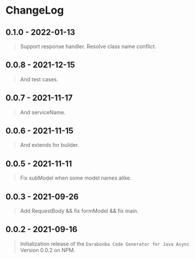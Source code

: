 # ChangeLog

## 0.1.0 - 2022-01-13
> Support response handler.
> Resolve class name conflict.

## 0.0.8 - 2021-12-15
> And test cases.

## 0.0.7 - 2021-11-17
> And serviceName.

## 0.0.6 - 2021-11-15
> And extends for builder.

## 0.0.5 - 2021-11-11
> Fix subModel when some model names alike.

## 0.0.3 - 2021-09-26
> Add RequestBody && fix formModel && fix main.

## 0.0.2 - 2021-09-16

> Initialization release of the `Darabonba Code Generator for Java Async` Version 0.0.2 on NPM.
